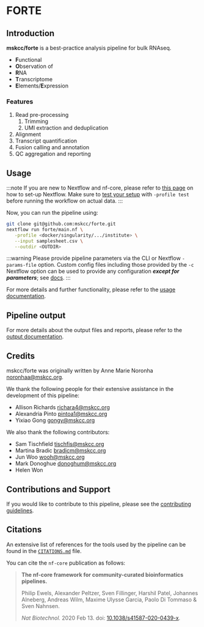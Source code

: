 # FORTE

## Introduction

**mskcc/forte** is a best-practice analysis pipeline for bulk RNAseq.

- **F**unctional
- **O**bservation of
- **R**NA
- **T**ranscriptome
- **E**lements/**E**xpression

### Features

1. Read pre-processing
   1. Trimming
   2. UMI extraction and deduplication
2. Alignment
3. Transcript quantification
4. Fusion calling and annotation
5. QC aggregation and reporting

## Usage

:::note
If you are new to Nextflow and nf-core, please refer to [this page](https://nf-co.re/docs/usage/installation) on how
to set-up Nextflow. Make sure to [test your setup](https://nf-co.re/docs/usage/introduction#how-to-run-a-pipeline)
with `-profile test` before running the workflow on actual data.
:::

Now, you can run the pipeline using:

```bash
git clone git@github.com:mskcc/forte.git
nextflow run forte/main.nf \
   -profile <docker/singularity/.../institute> \
   --input samplesheet.csv \
   --outdir <OUTDIR>
```

:::warning
Please provide pipeline parameters via the CLI or Nextflow `-params-file` option. Custom config files including those
provided by the `-c` Nextflow option can be used to provide any configuration _**except for parameters**_;
see [docs](https://nf-co.re/usage/configuration#custom-configuration-files).
:::

For more details and further functionality, please refer to the [usage documentation](docs/usage.md).

## Pipeline output

For more details about the output files and reports, please refer to the
[output documentation](docs/output.md).

## Credits

mskcc/forte was originally written by Anne Marie Noronha <noronhaa@mskcc.org>.

We thank the following people for their extensive assistance in the development of this pipeline:

- Allison Richards <richara4@mskcc.org>
- Alexandria Pinto <pintoa1@mskcc.org>
- Yixiao Gong <gongy@mskcc.org>

We also thank the following contributors:

- Sam Tischfield <tischfis@mskcc.org>
- Martina Bradic <bradicm@mskcc.org>
- Jun Woo <wooh@mskcc.org>
- Mark Donoghue <donoghum@mskcc.org>
- Helen Won

## Contributions and Support

If you would like to contribute to this pipeline, please see the [contributing guidelines](.github/CONTRIBUTING.md).

## Citations

<!-- TODO nf-core: Add citation for pipeline after first release. Uncomment lines below and update Zenodo doi and badge at the top of this file. -->
<!-- If you use  mskcc/forte for your analysis, please cite it using the following doi: [10.5281/zenodo.XXXXXX](https://doi.org/10.5281/zenodo.XXXXXX) -->

<!-- TODO nf-core: Add bibliography of tools and data used in your pipeline -->

An extensive list of references for the tools used by the pipeline can be found in the [`CITATIONS.md`](CITATIONS.md) file.

You can cite the `nf-core` publication as follows:

> **The nf-core framework for community-curated bioinformatics pipelines.**
>
> Philip Ewels, Alexander Peltzer, Sven Fillinger, Harshil Patel, Johannes Alneberg, Andreas Wilm, Maxime Ulysse Garcia, Paolo Di Tommaso & Sven Nahnsen.
>
> _Nat Biotechnol._ 2020 Feb 13. doi: [10.1038/s41587-020-0439-x](https://dx.doi.org/10.1038/s41587-020-0439-x).
